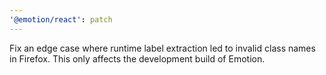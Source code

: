 ```yaml
---
'@emotion/react': patch
---
```


Fix an edge case where runtime label extraction led to invalid class names in Firefox. This only affects the development build of Emotion.
